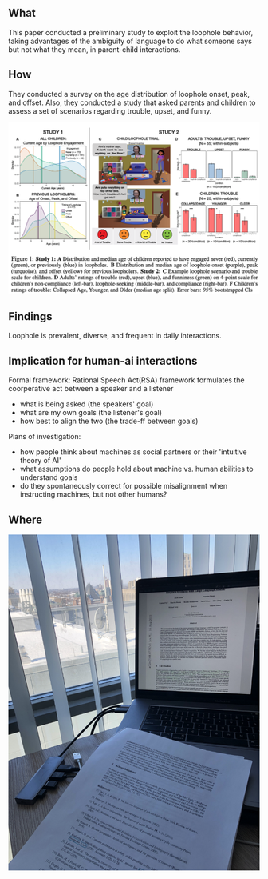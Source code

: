 ## What

This paper conducted a preliminary study to exploit the loophole behavior, taking advantages of the ambiguity of language to do what someone says but not what they mean, in parent-child interactions.

## How

They conducted a survey on the age distribution of loophole onset, peak, and offset. Also, they conducted a study that asked parents and children to assess a set of scenarios regarding trouble, upset, and funny.

![study ](study.png)

## Findings

Loophole is prevalent, diverse, and frequent in daily interactions.

## Implication for human-ai interactions

Formal framework: Rational Speech Act(RSA) framework formulates the coorperative act between a speaker and a listener

- what is being asked (the speakers' goal)
- what are my own goals (the listener's goal)
- how best to align the two (the trade-ff between goals)

Plans of investigation:

- how people think about machines as social partners or their 'intuitive theory of AI'
- what assumptions do people hold about machine vs. human abilities to understand goals
- do they spontaneously correct for possible misalignment when instructing machines, but not other humans?

## Where

![home ](home.JPG)
